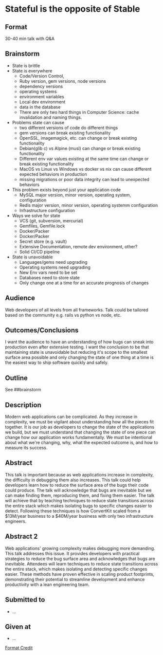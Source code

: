 # Stateful is the opposite of Stable

## Format
30-40 min talk with Q&A

## Brainstorm
- State is brittle
- State is everywhere
    - Code/Version Control, 
    - Ruby version, gem versions, node versions
    - dependency versions
    - operating systems
    - environment variables
    - Local dev environment
    - data in the database
    - There are only two hard things in Computer Science: cache invalidation and naming things.
- Problems state can cause
    - two different versions of code do different things
    - gem versions can break existing functionality
    - OpenSSL, imagemagick, etc. can change or break existing functionality
    - Debian(glib c) vs Alpine (musl) can change or break existing functionality
    - Different env var values existing at the same time can change or break existing functionality
    - MacOS vs Linux vs Windows vs docker vs nix can cause different expected behaviors in production
    - missing migrations or poor data integrity can lead to unexpected behaviors
- This problem exists beyond just your application code
    - MySQL major version, minor version, operating system, configuration
    - Redis major version, minor version, operating systemm configuration
    - Infrastructure configuration
- Ways we solve for state
    - VCS (git, subversion, mercurial)
    - Gemfiles, Gemfile.lock
    - Docker/Packer
    - Docker/Packer
    - Secret store (e.g. vault)
    - Extensive Documentation, remote dev environment, other?
    - Solid CI/CD pipeline
- State is unavoidable
    - Languages/gems need upgrading
    - Operating systems need upgrading
    - New Env vars need to be set
    - Databases need to store state
    - Only change one at a time for an accurate prognosis of changes

## Audience
Web developers of all levels from all frameworks.  Talk could be tailored based on the community e.g. rails vs python vs node, etc.


## Outcomes/Conclusions
I want the audience to have an understanding of how bugs can sneak into production even after extensive testing.  I want the conclusion to be that maintaining state is unavoidable but reducing it's scope to the smallest surface area possible and only changing the state of one thing at a time is the easiest way to ship software quickly and safely.


## Outline
See ##brainstorm

## Description
Modern web applications can be complicated. As they increase in complexity, we must be vigilant about understanding how all the pieces fit together. It is our job as developers to change the state of the applications we build, but we must understand that changing the state of one piece can change how our application works fundamentally. We must be intentional about what we're changing, why, what the expected outcome is, and how to measure its success.

## Abstract
This talk is important because as web applications increase in complexity, the difficulty in debugging them also increases.  This talk could help developers learn how to reduce the surface area of the bugs their code could produce.  The talk will acknowledge that bugs are inevitable but we can make finding them, reproducing them, and fixing them easier.  The talk will achieve that by teaching techniques to reduce state transitions across the entire stack which makes isolating bugs to specific changes easier to detect.  Following these techniques is how ConvertKit scaled from a $13M/year business to a $40M/year business with only two infrastructure engineers.

## Abstract 2
Web applications' growing complexity makes debugging more demanding. This talk addresses this issue. It provides developers with practical strategies to reduce the bug surface area and acknowledges that bugs are inevitable. Attendees will learn techniques to reduce state transitions across the entire stack, which makes isolating and detecting specific changes easier. These methods have proven effective in scaling product footprints, demonstrating their potential to streamline development and enhance productivity with a lean engineering team.

## Submitted to
- ...


## Given at
- ...

[Format Credit](https://mercedesbernard.com/blog/start-conf-speaking-abstract/)
